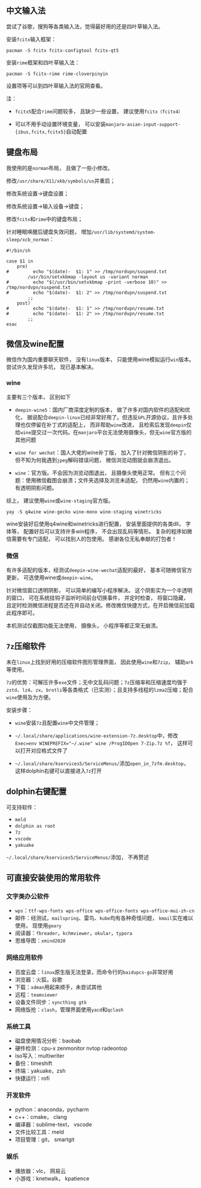 ## 中文输入法

尝试了谷歌，搜狗等各类输入法，觉得最好用的还是四叶草输入法。

安装`fcitx`输入框架：

```
pacman -S fcitx fcitx-configtool fcitx-qt5
```

安装`rime`框架和四叶草输入法：

```
pacman -S fcitx-rime rime-cloverpinyin
```

设置项等可以到四叶草输入法的官网查看。

注：

+ `fcitx5`配合`rime`问题较多， 且缺少一些设置， 建议使用`fcitx（fcitx4）`

+ 可以不用手动设置环境变量， 可以安装`manjaro-asian-input-support-{ibus,fcitx,fcitx5}`自动配置



## 键盘布局

我使用的是`norman`布局， 且做了一些小修改。

修改`/usr/share/X11/xkb/symbols/us`并重启；

修改系统设置->键盘设置；

修改系统设置->输入设备->键盘；

修改`fcitx`和`rime`中的键盘布局；

针对睡眠唤醒后键盘失效问题， 增加`/usr/lib/systemd/system-sleep/xcb_norman`：

```
#!/bin/sh

case $1 in
    pre)
#         echo "$(date)-  $1: 1" >> /tmp/nordvpn/suspend.txt
        /usr/bin/setxkbmap -layout us -variant norman
#         echo "$(/usr/bin/setxkbmap -print -verbose 10)" >> /tmp/nordvpn/suspend.txt
#         echo "$(date)-  $1: 2" >> /tmp/nordvpn/suspend.txt
        ;;
    post)
#         echo "$(date)-  $1: 1" >> /tmp/nordvpn/resume.txt
#         echo "$(date)-  $1: 2" >> /tmp/nordvpn/resume.txt
        ;;
esac

```



## 微信及wine配置

微信作为国内重要聊天软件， 没有`linux`版本， 只能使用wine模拟运行`win`版本。尝试许久发现许多坑， 现已基本解决。

### wine

主要有三个版本， 区别如下

+ `deepin-wine5`：国内厂商深度定制的版本， 做了许多对国内软件的适配和优化， 据说配合`deepin-linux`已经非常好用了。但违反`GPL`开源协议，且许多处理也仅停留在补丁式的适配上， 而非帮助`wine`改进， 且检索后发现`deepin`仅给`wine`提交过一次代码。在`manjaro`平台无法使用摄像头，但无`wine`官方版的其他问题

+ `wine for wechat`：国人大佬的wine补丁版， 加入了针对微信阴影的补丁， 但不知为何我遇到`jpeg`解码错误问题， 微信浏览动图就会崩溃退出。

+ `wine`：官方版。不会因为浏览动图退出， 且摄像头使用正常。 但有三个问题：使用微信截图会崩溃；文件夹选择及浏览未适配， 仍然用`wine`内置的；有透明阴影问题。

综上， 建议使用`wine`或`wine-staging`官方版。

`yay -S q4wine wine-gecko wine-mono wine-staging winetricks`

wine安装好后使用q4wine和winetricks进行配置， 安装里面提供的各类dll， 字体等， 配置好后可以支持许多win程序， 不会出现乱码等情形。 复杂的程序如微信需要有专门适配， 可以找别人的包使用。 感谢各位无私奉献的打包者！

### 微信

有许多适配的版本，经测试`deepin-wine-wechat`适配的最好， 基本可随微信官方更新， 可选使用wine或`deepin-wine`。

针对微信窗口透明阴影， 可以简单的编写小程序解决。 这个阴影实为一个半透明的窗口， 可在系统挂钩子监听时间前台切换事件， 并定时检查， 将窗口隐藏， 且定时检测微信进程是否还在并自动关闭。修改微信快捷方式，在开启微信前加载此程序即可。

本机测试仅截图功能无法使用， 摄像头， 小程序等都正常无崩溃。

## `7z`压缩软件

未在`linux`上找到好用的压缩软件图形管理界面， 因此使用`wine`和`7zip`， 辅助`ark`等使用。

`7z`的优势：可解压许多`exe`文件；无中文乱码问题；`7z`压缩率和压缩速度均强于`zstd`、`lz4`、`zx`、`brotli`等各类格式（已实测）；且支持多线程的`lzma2`压缩；配合`wine`使用及为方便。

安装步骤：

+ `wine`安装`7z`且配置`wine`中文件管理；
+ `~/.local/share/applications/wine-extension-7z.desktop`中，修改`Exec=env WINEPREFIX="~/.wine" wine /ProgIDOpen 7-Zip.7z %f`， 这样可以打开对应格式文件了

+ `~/.local/share/kservices5/ServiceMenus/`添加`open_in_7zfm.desktop`， 这样dolphin右键可以直接进入`7z`打开



## dolphin右键配置

可支持软件：

+ `meld`
+ `dolphin as root`
+ `7z`
+ `vscode`
+ `yakuake`

`~/.local/share/kservices5/ServiceMenus/`添加， 不再赘述



## 可直接安装使用的常用软件

### 文字类办公软件

+ `wps`：`ttf-wps-fonts wps-office wps-office-fonts wps-office-mui-zh-cn`
+ 邮件：经测试，`mailspring`、雷鸟、`kube`均有各种奇怪问题， `kmail`实在难以使用， 现使用`geary`
+ 阅读器：`fbreader`，`kchmviewer`，`okular`，`typora`
+ 思维导图：`xmind2020`

### 网络应用软件

+ 百度云盘：`linux`原生版无法登录，而命令行的`baidupcs-go`非常好用
+ 浏览器：火狐，谷歌
+ 下载：`xdman`用起来顺手，未尝试其他
+ 远程：`teamviewer`
+ 设备文件同步：`syncthing gtk`
+ 网络饭抢：`clash`，管理界面使用`yacd`和`qclash`

### 系统工具

+ 磁盘使用情况分析：baobab
+ 硬件检测：cpu-x zenmonitor nvtop radeontop
+ iso写入：multiwriter
+ 备份：timeshift
+ 终端：yakuake，zsh
+ 快捷运行：rofi

### 开发软件

+ python：anaconda，pycharm
+ c++：cmake， clang
+ 编译器：sublime-text， vscode
+ 文件比较工具：meld
+ 项目管理：git， smartgit

### 娱乐

+ 播放器：vlc， 网易云
+ 小游戏：knetwalk， kpatience

